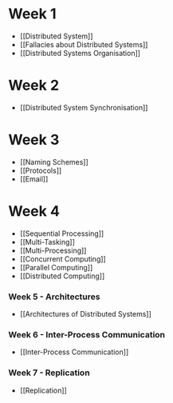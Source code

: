 # Week 1
- [[Distributed System]]
- [[Fallacies about Distributed Systems]]
- [[Distributed Systems Organisation]]

# Week 2
- [[Distributed System Synchronisation]]

# Week 3
- [[Naming Schemes]]
- [[Protocols]]
- [[Email]]

# Week 4
- [[Sequential Processing]]
- [[Multi-Tasking]]
- [[Multi-Processing]]
- [[Concurrent Computing]]
- [[Parallel Computing]]
- [[Distributed Computing]]

### Week 5 - Architectures
- [[Architectures of Distributed Systems]]

### Week 6 - Inter-Process Communication
- [[Inter-Process Communication]]

### Week 7 - Replication
- [[Replication]]